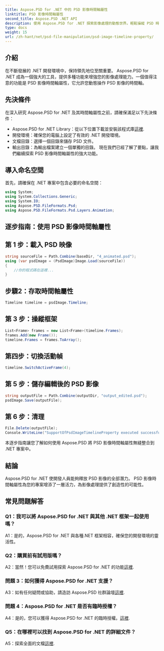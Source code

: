 ```yaml
---
title: Aspose.PSD for .NET 中的 PSD 影像時間軸屬性
linktitle: PSD 影像時間軸屬性
second_title: Aspose.PSD .NET API
description: 使用 Aspose.PSD for .NET 探索影像處理的動態世界。輕鬆操縱 PSD 時間軸。立即下載庫！
type: docs
weight: 15
url: /zh-hant/net/psd-file-manipulation/psd-image-timeline-property/
---
```

## 介紹
在不斷發展的 .NET 開發環境中，保持領先地位至關重要。 Aspose.PSD for .NET 成為一個強大的工具，提供多種功能來增強您的影像處理能力。一個值得注意的功能是 PSD 影像時間軸屬性，它允許您動態操作 PSD 影像的時間軸。
## 先決條件
在深入研究 Aspose.PSD for .NET 及其時間軸屬性之前，請確保滿足以下先決條件：
-  Aspose.PSD for .NET Library：從以下位置下載並安裝該程式庫[這裡](https://releases.aspose.com/psd/net/).
- 開發環境：確保您的電腦上設定了有效的 .NET 開發環境。
- 文檔目錄：選擇一個目錄來儲存 PSD 文件。
- 輸出目錄：為輸出檔案建立一個單獨的目錄。
現在我們已經了解了要點，讓我們繼續探索 PSD 影像時間軸屬性的強大功能。
## 導入命名空間
首先，請確保在 .NET 專案中包含必要的命名空間：
```csharp
using System;
using System.Collections.Generic;
using System.IO;
using Aspose.PSD.FileFormats.Psd;
using Aspose.PSD.FileFormats.Psd.Layers.Animation;
```
## 逐步指南：使用 PSD 影像時間軸屬性

## 第 1 步：載入 PSD 映像
```csharp
string sourceFile = Path.Combine(baseDir, "4_animated.psd");
using (var psdImage = (PsdImage)Image.Load(sourceFile))
{
    //你的程式碼在這裡...
}
```
## 步驟2：存取時間軸屬性
```csharp
Timeline timeline = psdImage.Timeline;
```
## 第 3 步：操縱框架
```csharp
List<Frame> frames = new List<Frame>(timeline.Frames);
frames.Add(new Frame());
timeline.Frames = frames.ToArray();
```
## 第四步：切換活動幀
```csharp
timeline.SwitchActiveFrame(4);
```
## 第 5 步：儲存編輯後的 PSD 影像
```csharp
string outputFile = Path.Combine(outputDir, "output_edited.psd");
psdImage.Save(outputFile);
```
## 第 6 步：清理
```csharp
File.Delete(outputFile);
Console.WriteLine("SupportOfPsdImageTimelineProperty executed successfully");
```
本逐步指南讓您了解如何使用 Aspose.PSD 將 PSD 影像時間軸屬性無縫整合到 .NET 專案中。
## 結論

Aspose.PSD for .NET 使開發人員能夠釋放 PSD 影像的全部潛力。 PSD 影像時間軸屬性為您的專案增添了一層活力，為影像處理提供了創造性的可能性。

## 常見問題解答

### Q1：我可以將 Aspose.PSD for .NET 與其他 .NET 框架一起使用嗎？

A1：是的，Aspose.PSD for .NET 與各種.NET 框架相容，確保您的開發環境的靈活性。

### Q2：購買前有試用版嗎？

 A2：當然！您可以免費試用探索 Aspose.PSD for .NET 的功能[這裡](https://releases.aspose.com/).

### 問題 3：如何獲得 Aspose.PSD for .NET 支援？

A3：如有任何疑問或協助，請造訪 Aspose.PSD 社群論壇[這裡](https://forum.aspose.com/c/psd/34).

### 問題 4：Aspose.PSD for .NET 是否有臨時授權？

 A4：是的，您可以獲得 Aspose.PSD for .NET 的臨時授權。[這裡](https://purchase.aspose.com/temporary-license/).

### Q5：在哪裡可以找到 Aspose.PSD for .NET 的詳細文件？

 A5：探索全面的文檔[這裡](https://reference.aspose.com/psd/net/).